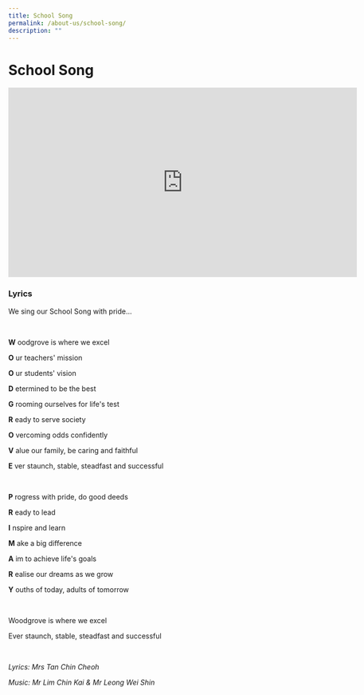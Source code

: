 ```yaml
---
title: School Song
permalink: /about-us/school-song/
description: ""
---
```

# **School Song**

<iframe width="700" height="380" src="https://www.youtube.com/embed/Uz2aXmXXmpw" title="YouTube video player" frameborder="0" allow="accelerometer; autoplay; clipboard-write; encrypted-media; gyroscope; picture-in-picture" allowfullscreen></iframe>

### Lyrics

We sing our School Song with pride…  

<br>

**W** oodgrove is where we excel

**O** ur teachers' mission

**O** ur students' vision

**D** etermined to be the best

**G** rooming ourselves for life's test

**R** eady to serve society

**O** vercoming odds confidently

**V** alue our family, be caring and faithful

**E** ver staunch, stable, steadfast and successful

<br>

**P** rogress with pride, do good deeds

**R** eady to lead

**I** nspire and learn

**M** ake a big difference

**A** im to achieve life's goals

**R** ealise our dreams as we grow

**Y** ouths of today, adults of tomorrow

<br> 

Woodgrove is where we excel

Ever staunch, stable, steadfast and successful

<br>

_Lyrics: Mrs Tan Chin Cheoh_

_Music: Mr Lim Chin Kai & Mr Leong Wei Shin_